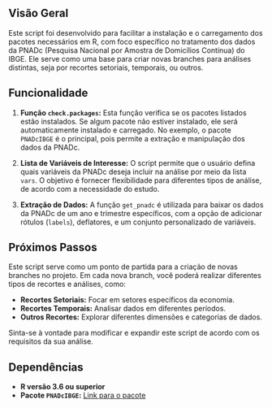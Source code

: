 ## Visão Geral
Este script foi desenvolvido para facilitar a instalação e o carregamento dos pacotes necessários em R, com foco específico no tratamento dos dados da PNADc (Pesquisa Nacional por Amostra de Domicílios Contínua) do IBGE. Ele serve como uma base para criar novas branches para análises distintas, seja por recortes setoriais, temporais, ou outros.

## Funcionalidade
1. **Função `check.packages`:** Esta função verifica se os pacotes listados estão instalados. Se algum pacote não estiver instalado, ele será automaticamente instalado e carregado. No exemplo, o pacote `PNADcIBGE` é o principal, pois permite a extração e manipulação dos dados da PNADc.

2. **Lista de Variáveis de Interesse:** O script permite que o usuário defina quais variáveis da PNADc deseja incluir na análise por meio da lista `vars`. O objetivo é fornecer flexibilidade para diferentes tipos de análise, de acordo com a necessidade do estudo.

3. **Extração de Dados:** A função `get_pnadc` é utilizada para baixar os dados da PNADc de um ano e trimestre específicos, com a opção de adicionar rótulos (`labels`), deflatores, e um conjunto personalizado de variáveis.

## Próximos Passos
Este script serve como um ponto de partida para a criação de novas branches no projeto. Em cada nova branch, você poderá realizar diferentes tipos de recortes e análises, como:

- **Recortes Setoriais:** Focar em setores específicos da economia.
- **Recortes Temporais:** Analisar dados em diferentes períodos.
- **Outros Recortes:** Explorar diferentes dimensões e categorias de dados.

Sinta-se à vontade para modificar e expandir este script de acordo com os requisitos da sua análise.

## Dependências
- **R versão 3.6 ou superior**
- **Pacote `PNADcIBGE`:** [Link para o pacote](https://rpubs.com/gabriel-assuncao-ibge/pnadc)

